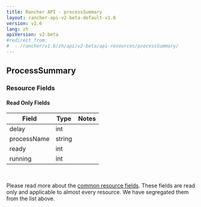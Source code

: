 ```yaml
---
title: Rancher API - processSummary
layout: rancher-api-v2-beta-default-v1.6
version: v1.6
lang: zh
apiVersion: v2-beta
#redirect_from:
#  - /rancher/v1.6/zh/api/v2-beta/api-resources/processSummary/
---
```


## ProcessSummary



### Resource Fields


#### Read Only Fields

Field | Type   | Notes
---|---|---
delay | int  | 
processName | string  | 
ready | int  | 
running | int  | 


<br>

Please read more about the [common resource fields]({{site.baseurl}}/rancher/{{page.version}}/{{page.lang}}/api/{{page.apiVersion}}/common/). These fields are read only and applicable to almost every resource. We have segregated them from the list above.




